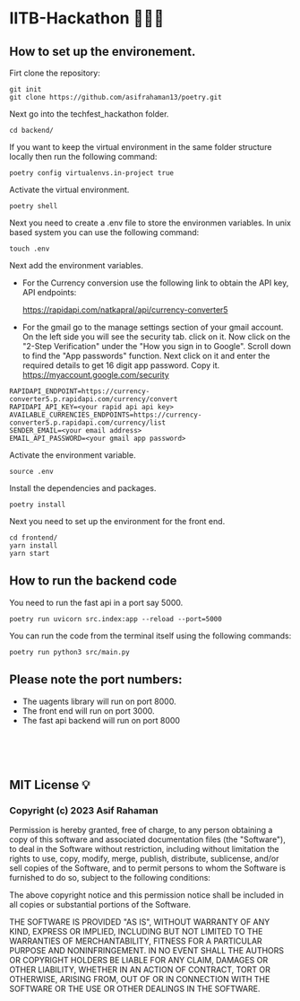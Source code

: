 # IITB-Hackathon 🧑🏼‍💻

## How to set up the environement.

Firt clone the repository:

```
git init
git clone https://github.com/asifrahaman13/poetry.git
```

Next go into the techfest_hackathon folder.

```
cd backend/
```

If you want to keep the virtual environment in the same folder structure locally then run the following command:

```
poetry config virtualenvs.in-project true
```

Activate the virtual environment.

```
poetry shell
```

Next you need to create a .env file to store the environmen variables. In unix based system you can use the following command:

```
touch .env
```

Next add the environment variables. 

- For the Currency conversion use the following link to obtain the API key, API endpoints:

  https://rapidapi.com/natkapral/api/currency-converter5

- For the gmail go to the manage settings section of your gmail account. On the left side you will see the security tab. click on it. Now click on the "2-Step   Verification" under the "How you sign in to Google". Scroll down to find the "App passwords" function. Next click on it and enter the required details to get 16 digit app password. Copy it.
  https://myaccount.google.com/security
  

```
RAPIDAPI_ENDPOINT=https://currency-converter5.p.rapidapi.com/currency/convert
RAPIDAPI_API_KEY=<your rapid api api key>
AVAILABLE_CURRENCIES_ENDPOINTS=https://currency-converter5.p.rapidapi.com/currency/list
SENDER_EMAIL=<your email address>
EMAIL_API_PASSWORD=<your gmail app password>
```

Activate the environment variable. 

```
source .env
```

Install the dependencies and packages.

```
poetry install
```

Next you need to set up the environment for the front end.

```
cd frontend/
yarn install 
yarn start
```

## How to run the backend code

You need to run the fast api in a port say 5000.

```
poetry run uvicorn src.index:app --reload --port=5000
```

You can run the code from the terminal itself using the following commands:

```
poetry run python3 src/main.py
```

## Please note the port numbers:
- The uagents library will run on port 8000.
- The front end will run on port 3000.
- The fast api backend will run on port 8000
<br/>
<br/>
<br/>

## MIT License 💡

### Copyright (c) 2023 Asif Rahaman

Permission is hereby granted, free of charge, to any person obtaining a copy of this software and associated documentation files (the "Software"), to deal in the Software without restriction, including without limitation the rights to use, copy, modify, merge, publish, distribute, sublicense, and/or sell copies of the Software, and to permit persons to whom the Software is furnished to do so, subject to the following conditions:

The above copyright notice and this permission notice shall be included in all copies or substantial portions of the Software.

THE SOFTWARE IS PROVIDED "AS IS", WITHOUT WARRANTY OF ANY KIND, EXPRESS OR IMPLIED, INCLUDING BUT NOT LIMITED TO THE WARRANTIES OF MERCHANTABILITY, FITNESS FOR A PARTICULAR PURPOSE AND NONINFRINGEMENT. IN NO EVENT SHALL THE AUTHORS OR COPYRIGHT HOLDERS BE LIABLE FOR ANY CLAIM, DAMAGES OR OTHER LIABILITY, WHETHER IN AN ACTION OF CONTRACT, TORT OR OTHERWISE, ARISING FROM, OUT OF OR IN CONNECTION WITH THE SOFTWARE OR THE USE OR OTHER DEALINGS IN THE SOFTWARE.